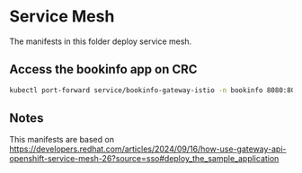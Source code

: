 # Service Mesh

The manifests in this folder deploy service mesh.

## Access the bookinfo app on CRC

```bash
kubectl port-forward service/bookinfo-gateway-istio -n bookinfo 8080:80
```

## Notes

This manifests are based on https://developers.redhat.com/articles/2024/09/16/how-use-gateway-api-openshift-service-mesh-26?source=sso#deploy_the_sample_application